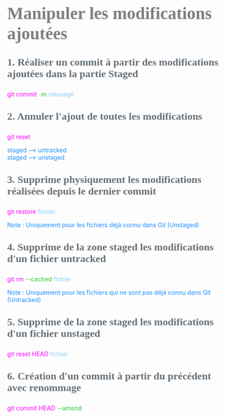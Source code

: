 <head>
<style>
#titleMain {color:#808080; font-size:40px; font-weight:bold; font-family:"Cambria"}
#titleSub {color:#677179; font-size:24px; font-weight:bold; font-family: "Verdana"; margin-top:30px; margin-bottom:25px}
#titleSub2 {color:#563C5C; font-size:20px; font-weight:bold; margin-bottom:20px}
#com {color:#FF00FF; font-size:18px "Carnivalee Freakshow"}
#par {color:#32CD32; font-size:18px "Carnivalee Freakshow"}
#val {color:#87CEFA; font-size:18px "Carnivalee Freakshow"}
#not {color:#1E90FF; font-size:18px "Carnivalee Freakshow"}
</style>
</head>

<!-- ```css
<head>
<style>
#bleu {
color:#87CEFA }
</style>
</head>
``` -->

# <div id="titleMain">Manipuler les modifications ajoutées</div>

## <div id="titleSub">1. Réaliser un commit à partir des modifications ajoutées dans la partie Staged</div>

<span id="com">git commit </span>
<span id="par">-m </span>
<span id="val">message</span>

## <div id="titleSub">2. Annuler l'ajout de toutes les modifications</div>

<span id="com">git reset</span>

<span id="not">
staged --> untracked<br/>
staged --> unstaged
</span>

## <div id="titleSub">3. Supprime physiquement les modifications réalisées depuis le dernier commit</div>

<span id="com">git restore</span>
<span id="val">fichier</span>

<span id="not">Note : Uniquement pour les fichiers déjà connu dans Git (Unstaged)</span>

## <div id="titleSub">4. Supprime de la zone staged les modifications d'un fichier untracked</div>

<span id="com">git rm </span>
<span id="par">--cached </span>
<span id="val">fichier</span>

<span id="not">Note : Uniquement pour les fichiers qui ne sont pas déjà connu dans Git (Untracked)</span>

## <div id="titleSub">5. Supprime de la zone staged les modifications d'un fichier unstaged</div>

<span id="com">git reset HEAD </span>
<span id="val">fichier</span>

## <div id="titleSub">6. Création d'un commit à partir du précédent avec renommage</div>

<span id="com">git commit HEAD </span>
<span id="par">--amend </span>